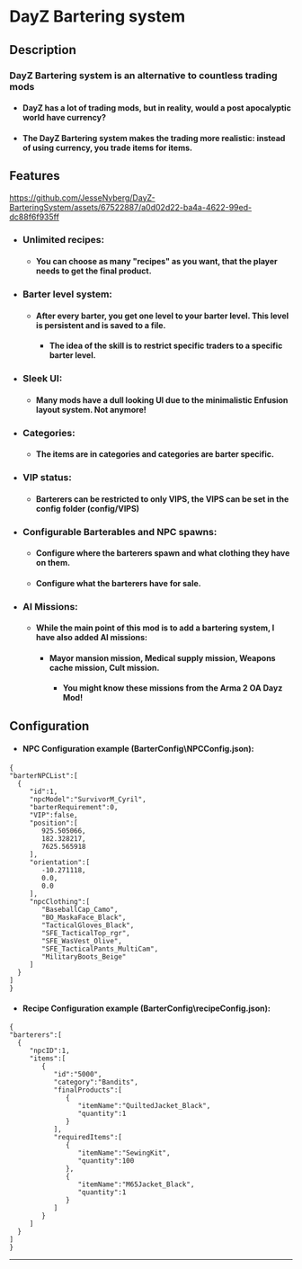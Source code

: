 # DayZ Bartering system


## Description
### **DayZ Bartering system is an alternative to countless trading mods**

- #### DayZ has a lot of trading mods, but in reality, would a post apocalyptic world have currency?
- #### The DayZ Bartering system makes the trading more realistic: instead of using currency, you trade items for items.

## Features







https://github.com/JesseNyberg/DayZ-BarteringSystem/assets/67522887/a0d02d22-ba4a-4622-99ed-dc88f6f935ff








- ### **Unlimited recipes**: 
  - #### You can choose as many "recipes" as you want, that the player needs to get the final product.
    
- ### **Barter level system**: 
  - #### After every barter, you get one level to your barter level. This level is persistent and is saved to a file.
    - #### The idea of the skill is to restrict specific traders to a specific barter level.
 
- ### **Sleek UI**: 
  - #### Many mods have a dull looking UI due to the minimalistic Enfusion layout system. Not anymore!
  
- ### **Categories**: 
  - #### The items are in categories and categories are barter specific.

- ### **VIP status**: 
  - #### Barterers can be restricted to only VIPS, the VIPS can be set in the config folder (config/VIPS)
 
- ### **Configurable Barterables and NPC spawns**:
  - #### Configure where the barterers spawn and what clothing they have on them.
  - #### Configure what the barterers have for sale. 

  
- ### **AI Missions**: 
  - #### While the main point of this mod is to add a bartering system, I have also added AI missions:
    - #### Mayor mansion mission, Medical supply mission, Weapons cache mission, Cult mission.
      - #### You might know these missions from the Arma 2 OA Dayz Mod!



## Configuration
 - #### NPC Configuration example (BarterConfig\NPCConfig.json):
  ```
{
 "barterNPCList":[
    {
       "id":1,
       "npcModel":"SurvivorM_Cyril",
       "barterRequirement":0,
       "VIP":false,
       "position":[
          925.505066,
          182.328217,
          7625.565918
       ],
       "orientation":[
          -10.271118,
          0.0,
          0.0
       ],
       "npcClothing":[
          "BaseballCap_Camo",
          "BO_MaskaFace_Black",
          "TacticalGloves_Black",
          "SFE_TacticalTop_rgr",
          "SFE_WasVest_Olive",
          "SFE_TacticalPants_MultiCam",
          "MilitaryBoots_Beige"
       ]
    }
 ]
}
  ```

 - #### Recipe Configuration example (BarterConfig\recipeConfig.json):
  ```
{
 "barterers":[
    {
       "npcID":1,
       "items":[
          {
             "id":"5000",
             "category":"Bandits",
             "finalProducts":[
                {
                   "itemName":"QuiltedJacket_Black",
                   "quantity":1
                }
             ],
             "requiredItems":[
                {
                   "itemName":"SewingKit",
                   "quantity":100
                },
                {
                   "itemName":"M65Jacket_Black",
                   "quantity":1
                }
             ]
          }
       ]
    }
 ]
}
  ```
  

---
